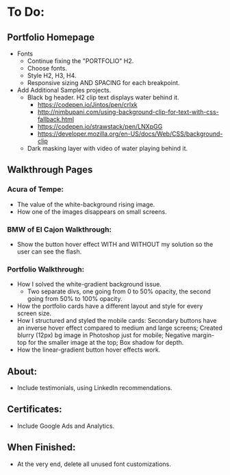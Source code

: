 # To Do:


## Portfolio Homepage

- Fonts
  - Continue fixing the "PORTFOLIO" H2.
  - Choose fonts.
  - Style H2, H3, H4.
  - Responsive sizing AND SPACING for each breakpoint.
- Add Additional Samples projects.
  - Black bg header. H2 clip text displays water behind it.
    - https://codepen.io/Jintos/pen/crlxk
    - http://nimbupani.com/using-background-clip-for-text-with-css-fallback.html
    - https://codepen.io/strawstack/pen/LNXpGG
    - https://developer.mozilla.org/en-US/docs/Web/CSS/background-clip
  - Dark masking layer with video of water playing behind it.


## Walkthrough Pages

### Acura of Tempe:

- The value of the white-background rising image.
- How one of the images disappears on small screens.


### BMW of El Cajon Walkthrough:

- Show the button hover effect WITH and WITHOUT my solution so the user can see the flash.


### Portfolio Walkthrough:

- How I solved the white-gradient background issue.
  - Two separate divs, one going from 0 to 50% opacity, the second going from 50% to 100% opacity.
- How the portfolio cards have a different layout and style for every screen size.
- How I structured and styled the mobile cards: Secondary buttons have an inverse hover effect compared to medium and large screens; Created blurry (12px) bg image in Photoshop just for mobile; Negative margin-top for the smaller image at the top; Box shadow for depth.
- How the linear-gradient button hover effects work.


## About:

- Include testimonials, using LinkedIn recommendations.


## Certificates:

- Include Google Ads and Analytics.


## When Finished:

- At the very end, delete all unused font customizations.